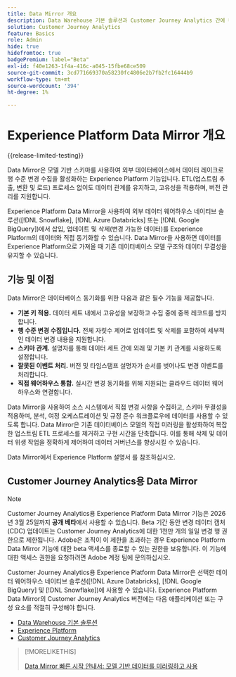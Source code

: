```yaml
---
title: Data Mirror 개요
description: Data Warehouse 기본 솔루션과 Customer Journey Analytics 간에 데이터를 동기화하는 방법을 이해합니다.
solution: Customer Journey Analytics
feature: Basics
role: Admin
hide: true
hidefromtoc: true
badgePremium: label="Beta"
exl-id: f40e1263-1f4a-416c-a045-15fbe68ce509
source-git-commit: 3cd771669370a58230fc4806e2b7fb2fc16444b9
workflow-type: tm+mt
source-wordcount: '394'
ht-degree: 1%

---
```


# Experience Platform Data Mirror 개요

{{release-limited-testing}}

Data Mirror은 모델 기반 스키마를 사용하여 외부 데이터베이스에서 데이터 레이크로 행 수준 변경 수집을 활성화하는 Experience Platform 기능입니다. ETL(업스트림 추출, 변환 및 로드) 프로세스 없이도 데이터 관계를 유지하고, 고유성을 적용하며, 버전 관리를 지원합니다.

Experience Platform Data Mirror을 사용하여 외부 데이터 웨어하우스 네이티브 솔루션([!DNL Snowflake], [!DNL Azure Databricks] 또는 [!DNL Google BigQuery])에서 삽입, 업데이트 및 삭제(변경 가능한 데이터)를 Experience Platform의 데이터와 직접 동기화할 수 있습니다. Data Mirror을 사용하면 데이터를 Experience Platform으로 가져올 때 기존 데이터베이스 모델 구조와 데이터 무결성을 유지할 수 있습니다.

## 기능 및 이점

Data Mirror은 데이터베이스 동기화를 위한 다음과 같은 필수 기능을 제공합니다.

* **기본 키 적용.** 데이터 세트 내에서 고유성을 보장하고 수집 중에 중복 레코드를 방지합니다.
* **행 수준 변경 수집입니다.** 전체 자릿수 제어로 업데이트 및 삭제를 포함하여 세부적인 데이터 변경 내용을 지원합니다.
* **스키마 관계.** 설명자를 통해 데이터 세트 간에 외래 및 기본 키 관계를 사용하도록 설정합니다.
* **잘못된 이벤트 처리.** 버전 및 타임스탬프 설명자가 순서를 벗어나도 변경 이벤트를 처리합니다.
* **직접 웨어하우스 통합.** 실시간 변경 동기화를 위해 지원되는 클라우드 데이터 웨어하우스와 연결합니다.

Data Mirror을 사용하여 소스 시스템에서 직접 변경 사항을 수집하고, 스키마 무결성을 적용하며, 분석, 여정 오케스트레이션 및 규정 준수 워크플로우에 데이터를 사용할 수 있도록 합니다. Data Mirror은 기존 데이터베이스 모델의 직접 미러링을 활성화하여 복잡한 업스트림 ETL 프로세스를 제거하고 구현 시간을 단축합니다. 이를 통해 삭제 및 데이터 위생 작업을 정확하게 제어하여 데이터 거버넌스를 향상시킬 수 있습니다.

Data Mirror에서 Experience Platform 설명서 를 참조하십시오.

## Customer Journey Analytics용 Data Mirror

>[!NOTE]
>
>Customer Journey Analytics용 Experience Platform Data Mirror 기능은 2026년 3월 25일까지 **공개 베타**&#x200B;에서 사용할 수 있습니다. Beta 기간 동안 변경 데이터 캡처(CDC) 업데이트는 Customer Journey Analytics에 대한 1천만 개의 일일 변경 행 권한으로 제한됩니다. Adobe은 조직이 이 제한을 초과하는 경우 Experience Platform Data Mirror 기능에 대한 beta 액세스를 종료할 수 있는 권한을 보유합니다. 이 기능에 대한 액세스 권한을 요청하려면 Adobe 계정 팀에 문의하십시오.
>

Customer Journey Analytics용 Experience Platform Data Mirror은 선택한 데이터 웨어하우스 네이티브 솔루션([!DNL Azure Databricks], [!DNL Google BigQuery] 및 [!DNL Snowflake])에 사용할 수 있습니다. Experience Platform Data Mirror의 Customer Journey Analytics 버전에는 다음 애플리케이션 또는 구성 요소를 적절히 구성해야 합니다.

* [Data Warehouse 기본 솔루션](datawarehouse.md)
* [Experience Platform](aep.md)
* [Customer Journey Analytics](cja.md)

>[!MORELIKETHIS]
>
>[Data Mirror 빠른 시작 안내서: 모델 기반 데이터를 미러링하고 사용](model-based.md)
>